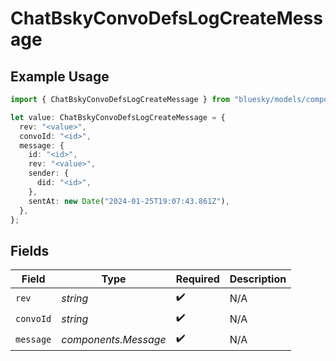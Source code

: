 # ChatBskyConvoDefsLogCreateMessage

## Example Usage

```typescript
import { ChatBskyConvoDefsLogCreateMessage } from "bluesky/models/components";

let value: ChatBskyConvoDefsLogCreateMessage = {
  rev: "<value>",
  convoId: "<id>",
  message: {
    id: "<id>",
    rev: "<value>",
    sender: {
      did: "<id>",
    },
    sentAt: new Date("2024-01-25T19:07:43.861Z"),
  },
};
```

## Fields

| Field                | Type                 | Required             | Description          |
| -------------------- | -------------------- | -------------------- | -------------------- |
| `rev`                | *string*             | :heavy_check_mark:   | N/A                  |
| `convoId`            | *string*             | :heavy_check_mark:   | N/A                  |
| `message`            | *components.Message* | :heavy_check_mark:   | N/A                  |